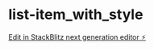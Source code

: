 # list-item_with_style

[Edit in StackBlitz next generation editor ⚡️](https://stackblitz.com/~/github.com/krishnaju07/list-item_with_style)